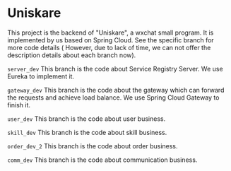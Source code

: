 # Uniskare

This project is the backend of "Uniskare", a wxchat small program.
It is implemented by us based on Spring Cloud.
See the specific branch for more code details ( However, due to lack of time, we can not offer the description details about each branch now).

```server_dev```  This branch is the code about Service Registry Server. We use Eureka to implement it.

```gateway_dev``` This branch is the code about the gateway which can forward the requests and achieve load balance. We use Spring Cloud Gateway to finish it.

```user_dev``` This branch is the code about user business.

```skill_dev``` This branch is the code about skill business.

```order_dev_2``` This branch is the code about order business.

```comm_dev``` This branch is the code about communication business.


